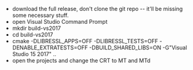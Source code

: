 * download the full release, don't clone the git repo -- it'll be missing some necessary stuff.
* open Visual Studio Command Prompt
* mkdir build-vs2017
* cd build-vs2017
* cmake -DLIBRESSL_APPS=OFF -DLIBRESSL_TESTS=OFF -DENABLE_EXTRATESTS=OFF -DBUILD_SHARED_LIBS=ON -G"Visual Studio 15 2017" ..
* open the projects and change the CRT to MT and MTd
